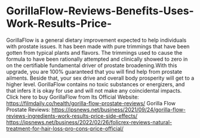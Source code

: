 # GorillaFlow-Reviews-Benefits-Uses-Work-Results-Price-
GorillaFlow is a general dietary improvement expected to help individuals with prostate issues. It has been made with pure trimmings that have been gotten from typical plants and flavors. The trimmings used to cause the formula to have been rationally attempted and clinically showed to zero in on the certifiable fundamental driver of prostate broadening.With this upgrade, you are 100% guaranteed that you will find help from prostate ailments. Beside that, your sex drive and overall body prosperity will get to a higher level. GorillaFlow contains no toxic substances or energizers, and that infers it is okay for use and will not make any coincidental impacts. Click here to buy GorillaFlow from Its Official Website: https://filmdaily.co/health/gorilla-flow-prostate-reviews/  Gorilla Flow Prostate Reviews: https://ipsnews.net/business/2021/09/24/gorilla-flow-reviews-ingredients-work-results-price-side-effects/  https://ipsnews.net/business/2022/02/26/folicrex-reviews-natural-treatment-for-hair-loss-pro-cons-price-official/
